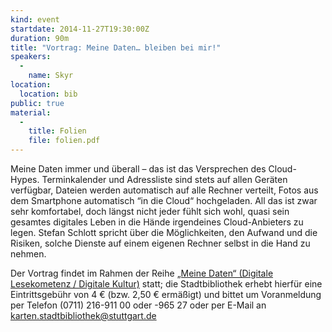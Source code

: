 ```yaml
---
kind: event
startdate: 2014-11-27T19:30:00Z
duration: 90m
title: "Vortrag: Meine Daten… bleiben bei mir!"
speakers:
  -
    name: Skyr
location:
  location: bib
public: true
material:
  -
    title: Folien
    file: folien.pdf
---
```

Meine Daten immer und überall – das ist das Versprechen des Cloud-Hypes.
Terminkalender und Adressliste sind stets auf allen Geräten verfügbar,
Dateien werden automatisch auf alle Rechner verteilt, Fotos aus dem
Smartphone automatisch “in die Cloud“ hochgeladen. All das ist zwar sehr
komfortabel, doch längst nicht jeder fühlt sich wohl, quasi sein
gesamtes digitales Leben in die Hände irgendeines Cloud-Anbieters zu
legen. Stefan Schlott spricht über die Möglichkeiten, den Aufwand und
die Risiken, solche Dienste auf einem eigenen Rechner selbst in die Hand
zu nehmen.

Der Vortrag findet im Rahmen der Reihe [„Meine Daten“ (Digitale Lesekometenz / Digitale
Kultur)](http://www1.stuttgart.de/stadtbuecherei/digitale_lesekompetenz/index.php)
statt; die Stadtbibliothek erhebt hierfür eine Eintrittsgebühr von 4 €
(bzw. 2,50 € ermäßigt) und bittet um Voranmeldung per Telefon
(0711) 216-911 00 oder -965 27 oder per E-Mail an
karten.stadtbibliothek@stuttgart.de

